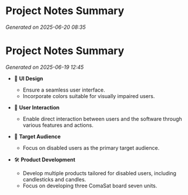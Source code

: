 # Project Notes Summary

*Generated on 2025-06-20 08:35*

# Project Notes Summary

*Generated on 2025-06-19 12:45*

- 🎨 **UI Design**
  - Ensure a seamless user interface.
  - Incorporate colors suitable for visually impaired users.

- 👥 **User Interaction**
  - Enable direct interaction between users and the software through various features and actions.

- 🎯 **Target Audience**
  - Focus on disabled users as the primary target audience.

- 🛠️ **Product Development**
  - Develop multiple products tailored for disabled users, including candlesticks and candles.
  - Focus on developing three ComaSat board seven units.